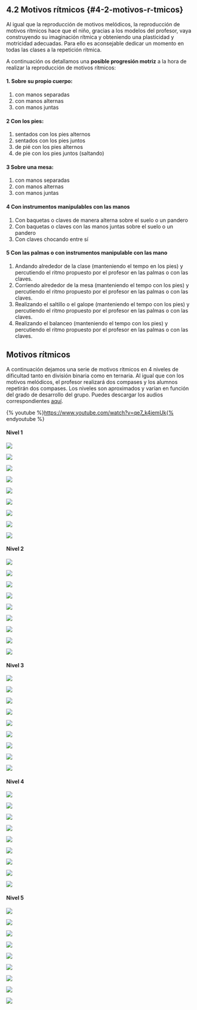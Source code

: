 ## 4.2 Motivos rítmicos {#4-2-motivos-r-tmicos}

Al igual que la reproducción de motivos melódicos, la reproducción de motivos rítmicos hace que el niño, gracias a los modelos del profesor, vaya construyendo su imaginación rítmica y obteniendo una plasticidad y motricidad adecuadas. Para ello es aconsejable dedicar un momento en todas las clases a la repetición rítmica.

A continuación os detallamos una **posible progresión motriz** a la hora de realizar la reproducción de motivos rítmicos:

#### 1. Sobre su propio cuerpo:
1. con manos separadas
1. con manos alternas
1. con manos  juntas

#### 2 Con los pies:
1. sentados con los pies alternos
1. sentados con los pies juntos
1. de pié con los pies alternos
1. de pie con los pies juntos (saltando)

#### 3 Sobre una mesa:
1. con manos separadas
1. con manos alternas
1. con manos  juntas

#### 4 Con instrumentos manipulables con las manos

1. Con baquetas o claves de manera alterna sobre el suelo o un pandero
1. Con baquetas o claves con las manos juntas sobre el suelo o un pandero
1. Con claves chocando entre sí

#### 5 Con las palmas o con instrumentos manipulable con las mano

1. Andando alrededor de la clase (manteniendo el tempo en los pies) y percutiendo el ritmo propuesto por el profesor en las palmas o con las claves.
1. Corriendo alrededor de la mesa (manteniendo el tempo con los pies) y percutiendo el ritmo propuesto por el profesor en las palmas o con las claves.
1. Realizando el saltillo o el galope (manteniendo el tempo con los pies) y percutiendo el ritmo propuesto por el profesor en las palmas o con las claves.
1. Realizando el balanceo (manteniendo el tempo con los pies) y percutiendo el ritmo propuesto por el profesor en las palmas o con las claves.

## Motivos rítmicos

A continuación dejamos una serie de motivos rítmicos en 4 niveles de dificultad tanto en división binaria como en ternaria. Al igual que con los motivos melódicos, el profesor realizará dos compases y los alumnos repetirán dos compases. Los niveles son aproximados y varían en función del grado de desarrollo del grupo. Puedes descargar los audios correspondientes [aquí](https://github.com/catedu/iniciacion-al-lenguaje-musical-en-primaria/raw/master/assets/audios_motivos_ritmicos.zip).

{% youtube %}https://www.youtube.com/watch?v=qe7_k4jemUk{% endyoutube %}

#### Nivel 1

![](/assets/motivo_rit_01.png)

![](/assets/motivo_rit_06.png)

![](/assets/motivo_rit_04.png)

![](/assets/motivo_rit_03.png)

![](/assets/motivo_rit_07.png)

![](/assets/motivo_rit_09.png)

![](/assets/motivo_rit_02.png)

![](/assets/motivo_rit_05.png)

![](/assets/motivo_rit_08.png)

#### Nivel 2

![](/assets/motivo_rit_10.png)

![](/assets/motivo_rit_11.png)

![](/assets/motivo_rit_12.png)

![](/assets/motivo_rit_13.png)

![](/assets/motivo_rit_14.png)

![](/assets/motivo_rit_15.png)

![](/assets/motivo_rit_16.png)

![](/assets/motivo_rit_17.png)

![](/assets/motivo_rit_18.png)

#### Nivel 3

![](/assets/motivo_rit_19.png)

![](/assets/motivo_rit_20.png)

![](/assets/motivo_rit_21.png)

![](/assets/motivo_rit_22.png)

![](/assets/motivo_rit_23.png)

![](/assets/motivo_rit_24.png)

![](/assets/motivo_rit_25.png)

![](/assets/motivo_rit_26.png)

![](/assets/motivo_rit_27.png)

#### Nivel 4

![](/assets/motivo_rit_28.png)

![](/assets/motivo_rit_29.png)

![](/assets/motivo_rit_30.png)

![](/assets/motivo_rit_31.png)

![](/assets/motivo_rit_32.png)

![](/assets/motivo_rit_33.png)

![](/assets/motivo_rit_34.png)

![](/assets/motivo_rit_35.png)

![](/assets/motivo_rit_36.png)

#### Nivel 5

![](/assets/motivo_rit_37.png)

![](/assets/motivo_rit_38.png)

![](/assets/motivo_rit_39.png)

![](/assets/motivo_rit_40.png)

![](/assets/motivo_rit_41.png)

![](/assets/motivo_rit_42.png)

![](/assets/motivo_rit_43.png)

![](/assets/motivo_rit_44.png)

![](/assets/motivo_rit_45.png)

